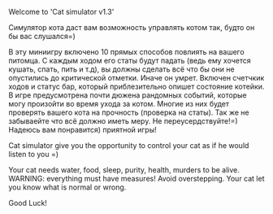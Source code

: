 Welcome to 'Cat simulator v1.3'

Симулятор кота даст вам возможность управлять котом так, будто он бы вас слушался=)

В эту миниигру включено 10 прямых способов повлиять на вашего питомца. С каждым ходом его статы будут падать (ведь ему хочется кушать, спать, пить и т.д), вы должны сделать всё что бы они не опустились до критической отметки. Иначе он умрет. Включен счетчкик ходов и статус бар, который приблезительно опишет состояние котейки. В игре предусмотрена почти дюжена рандомных событий, которые могу произойти во время ухода за котом. Многие из них будет проверять вашего кота на прочность (проверка на статы). Так же не забываейте что всё должно иметь меру. Не переусердствуйте!=) Надеюсь вам понравится) приятной игры!

Cat simulator give you the opportunity to control your cat as if he would listen to you =)

Your cat needs water, food, sleep, purity, health, murders to be alive. WARNING: everything must have measures! Avoid overstepping. Your cat let you know what is normal or wrong.

Good Luck!